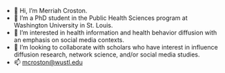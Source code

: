 - 👋 Hi, I’m Merriah Croston.
- 🌱 I’m a PhD student in the Public Health Sciences program at Washington University in St. Louis. 
- 👀 I’m interested in health information and health behavior diffusion with an emphasis on social media contexts.
- 💞️ I’m looking to collaborate with scholars who have interest in influence diffusion research, network science, and/or social media studies.
- 📫 mcroston@wustl.edu

<!---
mcroston/mcroston is a ✨ special ✨ repository because its `README.md` (this file) appears on your GitHub profile.
You can click the Preview link to take a look at your changes.
--->
